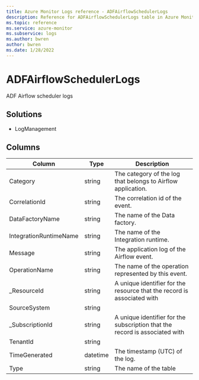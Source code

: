 ```yaml
---
title: Azure Monitor Logs reference - ADFAirflowSchedulerLogs
description: Reference for ADFAirflowSchedulerLogs table in Azure Monitor Logs.
ms.topic: reference
ms.service: azure-monitor
ms.subservice: logs
ms.author: bwren
author: bwren
ms.date: 1/28/2022
---
```


# ADFAirflowSchedulerLogs

 ADF Airflow scheduler logs

## Solutions

- LogManagement




## Columns

| Column | Type | Description |
| --- | --- | --- |
| Category | string | The category of the log that belongs to Airflow application. |
| CorrelationId | string | The correlation id of the event. |
| DataFactoryName | string | The name of the Data factory. |
| IntegrationRuntimeName | string | The name of the Integration runtime. |
| Message | string | The application log of the Airflow event. |
| OperationName | string | The name of the operation represented by this event. |
| _ResourceId | string | A unique identifier for the resource that the record is associated with |
| SourceSystem | string |  |
| _SubscriptionId | string | A unique identifier for the subscription that the record is associated with |
| TenantId | string |  |
| TimeGenerated | datetime | The timestamp (UTC) of the log. |
| Type | string | The name of the table |
